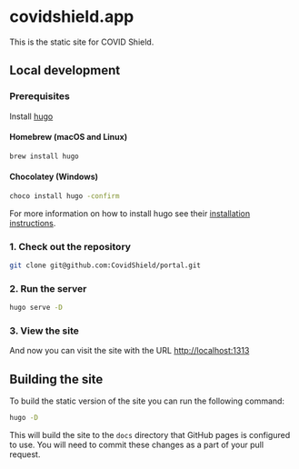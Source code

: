 # covidshield.app

This is the static site for COVID Shield.

## Local development

### Prerequisites

Install [hugo](https://gohugo.io/)

#### Homebrew (macOS and Linux)

```bash
brew install hugo
```

#### Chocolatey (Windows)

```bash
choco install hugo -confirm
```

For more information on how to install hugo see their [installation instructions](https://gohugo.io/getting-started/installing/).

### 1. Check out the repository

```bash
git clone git@github.com:CovidShield/portal.git
```

### 2. Run the server

```bash
hugo serve -D
```

### 3. View the site

And now you can visit the site with the URL [http://localhost:1313](http://localhost:1313)

## Building the site

To build the static version of the site you can run the following command:

```bash
hugo -D
```

This will build the site to the `docs` directory that GitHub pages is configured to use. You will need to commit these changes as a part of your pull request.
